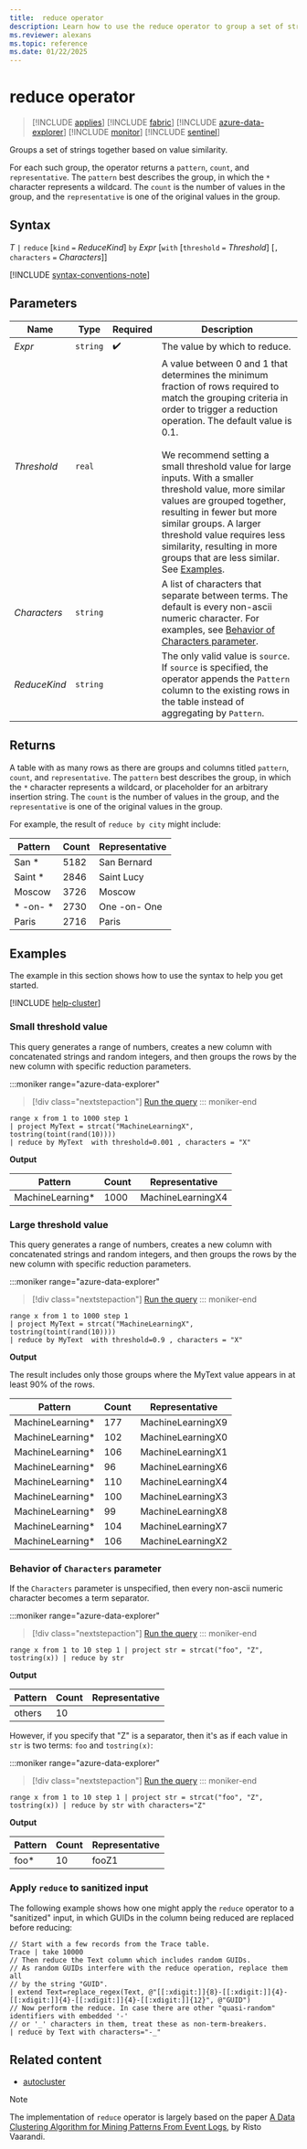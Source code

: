 ```yaml
---
title:  reduce operator
description: Learn how to use the reduce operator to group a set of strings together based on value similarity.
ms.reviewer: alexans
ms.topic: reference
ms.date: 01/22/2025
---
```

# reduce operator

> [!INCLUDE [applies](../includes/applies-to-version/applies.md)] [!INCLUDE [fabric](../includes/applies-to-version/fabric.md)] [!INCLUDE [azure-data-explorer](../includes/applies-to-version/azure-data-explorer.md)] [!INCLUDE [monitor](../includes/applies-to-version/monitor.md)] [!INCLUDE [sentinel](../includes/applies-to-version/sentinel.md)]

Groups a set of strings together based on value similarity.

For each such group, the operator returns a `pattern`, `count`, and `representative`. The `pattern` best describes the group, in which the `*` character represents a wildcard. The `count` is the number of values in the group, and the `representative` is one of the original values in the group.

## Syntax

*T* `|` `reduce` [`kind` `=` *ReduceKind*] `by` *Expr* [`with` [`threshold` `=` *Threshold*] [`,` `characters` `=` *Characters*]]

[!INCLUDE [syntax-conventions-note](../includes/syntax-conventions-note.md)]

## Parameters

| Name | Type | Required | Description |
|--|--|--|--|
| *Expr* | `string` |  :heavy_check_mark: | The value by which to reduce.|
| *Threshold* | `real` | | A value between 0 and 1 that determines the minimum fraction of rows required to match the grouping criteria in order to trigger a reduction operation. The default value is 0.1.<br/><br/>We recommend setting a small threshold value for large inputs. With a smaller threshold value, more similar values are grouped together, resulting in fewer but more similar groups. A larger threshold value requires less similarity, resulting in more groups that are less similar. See [Examples](#examples).|
| *Characters* | `string` | | A list of characters that separate between terms. The default is every non-ascii numeric character. For examples, see [Behavior of Characters parameter](#behavior-of-characters-parameter).|
| *ReduceKind* | `string` | | The only valid value is `source`. If `source` is specified, the operator appends the `Pattern` column to the existing rows in the table instead of aggregating by `Pattern`.|

## Returns

A table with as many rows as there are groups and columns titled `pattern`, `count`, and `representative`. The `pattern` best describes the group, in which the `*` character represents a wildcard, or placeholder for an arbitrary insertion string. The `count` is the number of values in the group, and the `representative` is one of the original values in the group.

For example, the result of `reduce by city` might include:

|Pattern     |Count |Representative|
|------------|------|--------------|
| San *      | 5182 |San Bernard   |
| Saint *    | 2846 |Saint Lucy    |
| Moscow     | 3726 |Moscow        |
| \* -on- \* | 2730 |One -on- One  |
| Paris      | 2716 |Paris         |

## Examples

The example in this section shows how to use the syntax to help you get started.
	
[!INCLUDE [help-cluster](../includes/help-cluster-note.md)]

### Small threshold value

This query generates a range of numbers, creates a new column with concatenated strings and random integers, and then groups the rows by the new column with specific reduction parameters.

:::moniker range="azure-data-explorer"
> [!div class="nextstepaction"]
> <a href="https://dataexplorer.azure.com/clusters/help/databases/Samples?query=H4sIAAAAAAAAAzWNMQ7CMBAEe16xcmWkCNkPyA9IR5H2cI7YCOzochGJxOO5hq1WGu2sUJ0ZOx7S3ojQhhhCwKq8IJ6+WKQ9OSmG48a7ojciidS7gVIula9MUkudR9fZ2KB1r61U9UJ18jGcLSYSnrbEuB9/FT5FMzQLr7m9pj5cQojokDIJJWVZ7c2N7gefKNUWogAAAA==" target="_blank">Run the query</a>
::: moniker-end

```kusto
range x from 1 to 1000 step 1
| project MyText = strcat("MachineLearningX", tostring(toint(rand(10))))
| reduce by MyText  with threshold=0.001 , characters = "X" 
```

**Output**

|Pattern         |Count|Representative   |
|----------------|-----|-----------------|
|MachineLearning*|1000 |MachineLearningX4|

### Large threshold value

This query generates a range of numbers, creates a new column with concatenated strings and random integers, and then groups the rows by the new column with specific reduction parameters. 

:::moniker range="azure-data-explorer"
> [!div class="nextstepaction"]
> <a href="https://dataexplorer.azure.com/clusters/help/databases/SampleIoTData?query=H4sIAAAAAAAAAzWNMQ7CMBAEe16xcmWkCNklRX5AOoq0h3PERmBHl0MkEo/nGrZaabSzQnVmbLhLeyFCG2IIAavygnj4YpH24KQY9itvit6IJFLvBkq5VL4wSS11Hl1nY4PWvbZS1QvVycdwtJhIeHonxm3/q/ApmqFZeM3tOfXhdEaHlEkoKctqX250Px4hVlGgAAAA" target="_blank">Run the query</a>
::: moniker-end

```kusto
range x from 1 to 1000 step 1
| project MyText = strcat("MachineLearningX", tostring(toint(rand(10))))
| reduce by MyText  with threshold=0.9 , characters = "X" 
```

**Output**

The result includes only those groups where the MyText value appears in at least 90% of the rows.

| Pattern | Count | Representative |
|--|--|--|
| MachineLearning* | 177 | MachineLearningX9 |
| MachineLearning* | 102 | MachineLearningX0 |
| MachineLearning* | 106 | MachineLearningX1 |
| MachineLearning* | 96 | MachineLearningX6 |
| MachineLearning* | 110 | MachineLearningX4 |
| MachineLearning* | 100 | MachineLearningX3 |
| MachineLearning* | 99 | MachineLearningX8 |
| MachineLearning* | 104 | MachineLearningX7 |
| MachineLearning* | 106 | MachineLearningX2 |

### Behavior of `Characters` parameter

If the `Characters` parameter is unspecified, then every non-ascii numeric character becomes a term separator.

:::moniker range="azure-data-explorer"
> [!div class="nextstepaction"]
> <a href="https://dataexplorer.azure.com/clusters/help/databases/Samples?query=H4sIAAAAAAAAAxWKQQqAMAwEv7L0VMGDfYAf8VZrKgo2JUao4ONNLwMzjMSyExqy8IUAZYQJt1I1+VCFT0pqQTB3pqjeZWY3wi0GZYtH2X0bBvuFticR1re/P7YelSlbAAAA" target="_blank">Run the query</a>
::: moniker-end

```kusto
range x from 1 to 10 step 1 | project str = strcat("foo", "Z", tostring(x)) | reduce by str
```

**Output**

| Pattern | Count | Representative |
|--|--|--|
| others | 10 |  |

However, if you specify that "Z" is a separator, then it's as if each value in `str` is two terms: `foo` and `tostring(x)`:

:::moniker range="azure-data-explorer"
> [!div class="nextstepaction"]
> <a href="https://dataexplorer.azure.com/clusters/help/databases/Samples?query=H4sIAAAAAAAAAx2LSQqAQAwEv9LMyQEP+gA/4m2McQMnEiMq+Hijl4IuujTlkXFhUFlRwwR1hd148/FgU1mYzIWi+UjJijCIhBKhdZi4nPNYXDH6X7k/iNHdf3HONoGmpImMdW+8eAEwpEQbbwAAAA==" target="_blank">Run the query</a>
::: moniker-end

```kusto
range x from 1 to 10 step 1 | project str = strcat("foo", "Z", tostring(x)) | reduce by str with characters="Z"
```

**Output**

|Pattern|Count|Representative|
|--|--|--|
|foo*|10|fooZ1|

### Apply `reduce` to sanitized input

The following example shows how one might apply the `reduce` operator to a "sanitized"
input, in which GUIDs in the column being reduced are replaced before reducing:

```kusto
// Start with a few records from the Trace table.
Trace | take 10000
// Then reduce the Text column which includes random GUIDs.
// As random GUIDs interfere with the reduce operation, replace them all
// by the string "GUID".
| extend Text=replace_regex(Text, @"[[:xdigit:]]{8}-[[:xdigit:]]{4}-[[:xdigit:]]{4}-[[:xdigit:]]{4}-[[:xdigit:]]{12}", @"GUID")
// Now perform the reduce. In case there are other "quasi-random" identifiers with embedded '-'
// or '_' characters in them, treat these as non-term-breakers.
| reduce by Text with characters="-_"
```

## Related content

* [autocluster](autocluster-plugin.md)

> [!NOTE]
> The implementation of `reduce` operator is largely based on the paper [A Data Clustering Algorithm for Mining Patterns From Event Logs](https://ristov.github.io/publications/slct-ipom03-web.pdf), by Risto Vaarandi.

